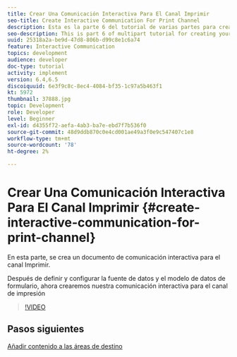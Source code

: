 ```yaml
---
title: Crear Una Comunicación Interactiva Para El Canal Imprimir
seo-title: Create Interactive Communication For Print Channel
description: Esta es la parte 6 del tutorial de varias partes para crear el primer documento de comunicación interactiva para el canal Imprimir. En esta parte, se crea un documento de comunicación interactiva para el canal Imprimir.
seo-description: This is part 6 of multipart tutorial for creating your first interactive communication document for the print channel. In this part, Interactive Communication Document for Print channel is created.
uuid: 25318a2a-be9d-47d8-806b-d99c8e1c6a74
feature: Interactive Communication
topics: development
audience: developer
doc-type: tutorial
activity: implement
version: 6.4,6.5
discoiquuid: 6e3f9c8c-8ec4-4084-bf35-1c97a5b463f1
kt: 5972
thumbnail: 37888.jpg
topic: Development
role: Developer
level: Beginner
exl-id: d4355f72-aefa-4ab3-ba7e-ebd7f7b536f0
source-git-commit: 48d9ddb870c0e4cd001ae49a3f0e9c547407c1e8
workflow-type: tm+mt
source-wordcount: '78'
ht-degree: 2%

---
```


# Crear Una Comunicación Interactiva Para El Canal Imprimir {#create-interactive-communication-for-print-channel}

En esta parte, se crea un documento de comunicación interactiva para el canal Imprimir.

Después de definir y configurar la fuente de datos y el modelo de datos de formulario, ahora crearemos nuestra comunicación interactiva para el canal de impresión

>[!VIDEO](https://video.tv.adobe.com/v/37888?quality=12&learn=on)

## Pasos siguientes

[Añadir contenido a las áreas de destino](./add-content-to-target-areas.md)
